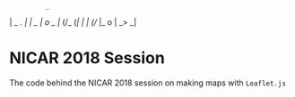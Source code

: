              _                
|   _   _. _|_ |  _ _|_   o  _
|_ (/_ (_|  |  | (/_ |_ o | _>
                         _|   

# NICAR 2018 Session

The code behind the NICAR 2018 session on making maps with `Leaflet.js`
